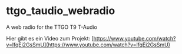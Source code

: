 # ttgo_taudio_webradio
A web radio for the TTGO T9 T-Audio

Hier gibt es ein Video zum Projekt: [https://www.youtube.com/watch?v=lfqEi2GsSmU](https://www.youtube.com/watch?v=lfqEi2GsSmU)